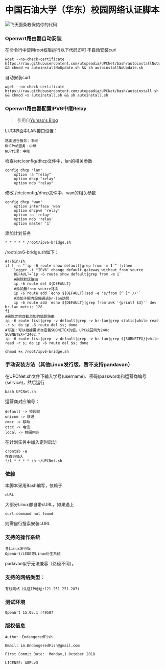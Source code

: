 # 中国石油大学（华东）校园网络认证脚本

![飞天面条教保佑你的代码](https://cdn.rawgit.com/LunaGao/BlessYourCodeTag/master/tags/ramen.svg)

### Openwrt路由器自动安装
在命令行中使用root权限运行以下代码即可
不自动安装curl
````shell
wget --no-check-certificate https://raw.githubusercontent.com/utopeadia/UPCNet/bash/autoinstallNoUpdate.sh && chmod +x autoinstallNoUpdate.sh && sh autoinstallNoUpdate.sh
````
自动安装curl
````shell
wget --no-check-certificate https://raw.githubusercontent.com/utopeadia/UPCNet/bash/autoinstall.sh && chmod +x autoinstall.sh && sh autoinstall.sh
````
### Openwrt路由器配置IPV6中继Relay
> 引用自[Yumao's Blog](https://www.yumao.name/read/openwrt-ipv6-bridge-or-nat6/)

LUCI界面中LAN接口设置：
```
路由通告服务：中继
DHCPv6服务：中继
NDP代理：中继
```
检查/etc/config/dhcp文件中，lan的相关参数
```
config dhcp 'lan' 
    option ra "relay"
    option dhcp "relay"
    option ndp "relay"
```
修改 /etc/config/dhcp文件中，wan的相关参数
```
config dhcp 'wan'
    option interface 'wan' 
    option dhcpv6 'relay' 
    option ra 'relay' 
    option ndp 'relay' 
    option master '1' 

```
添加计划任务
```shell
* * * * * /root/ipv6-bridge.sh
```
/root/ipv6-bridge.sh如下：
```shell
#!/bin/sh
if [ -n "`ip -6 route show default|grep from -m 1`" ];then
    logger -t "IPV6" change default gateway without from source
    DEFAULT=`ip -6 route show default|grep from -m 1`
    #刪除默認路由
    ip -6 route del ${DEFAULT}
    #添加無from source路由
    ip -6 route add `echo ${DEFAULT}|sed -e 's/from [^ ]* //'`
    #添加子網内設備通過br-lan訪問
    ip -6 route add `echo ${DEFAULT}|grep from|awk '{printf $3}'` dev br-lan metric 128
fi
#刪除之前自動添加的錯誤路由 
ip -6 route list|grep -v default|grep -v br-lan|grep static|while read -r s; do ip -6 route del $s; done
#可選：可以根據需求自定義SUBNETEX的值，UPC校园网为240c
SUBNETEX="240c:"
ip -6 route list|grep -v default|grep -v br-lan|grep ${SUBNETEX}|while read -r s; do ip -6 route del $s; done

```
```shell
chmod +x /root/ipv6-bridge.sh
```
### 手动安装方法（其他Linux发行版，暂不支持pandavan）
在UPCNet.sh文件下输入学号(username)、密码(password)和运营商编号(service)，然后运行
```
bash UPCNet.sh
```

运营商对应编号：

```
default -> 校园网
unicom -> 联通
cmcc -> 移动
ctcc -> 电信
local -> 校园内网
```

在计划任务中加入定时启动
```
crontab -e
在首行插入
*/1 * * * * sh ~/UPCNet.sh
```

### 依赖
本脚本采用Bash编写，依赖于
````
cURL
````
大部分Linux都自带cURL，如果遇上
```
curl:command not found
```
则需自行搜索安装cURL

### 支持的操作系统
```
各Linux发行版
OpenWrt/LEDE等Linux衍生系统
```
padavan似乎无法兼容（路径不同）。


### 支持的网络类型：
````
有线网络（认证IP地址:121.251.251.207)
````

### 测试环境
```
OpenWrt 15.05.1 r49587
```

### 版权信息
````
Author：EndangeredFish

Email: im.EndangeredFish@gmail.com

First Commit Date:  Monday,1 October 2018 

LICENSE: AGPLv3
````
